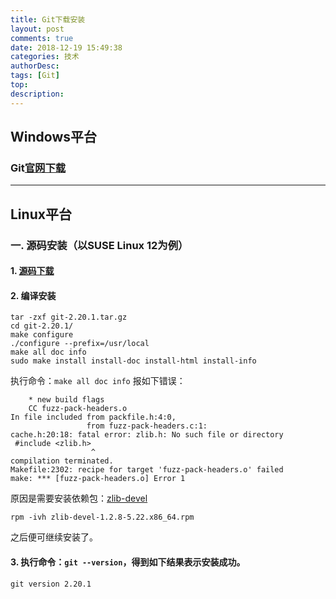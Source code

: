 ```yaml
---
title: Git下载安装
layout: post
comments: true
date: 2018-12-19 15:49:38
categories: 技术
authorDesc: 
tags: [Git]
top: 
description: 
---
```

## Windows平台
### Git[官网下载](https://www.git-scm.com/download/)


<!-- more -->


---


## Linux平台
### 一. 源码安装（以SUSE Linux 12为例）
#### 1. [源码下载](https://github.com/git/git/releases)

#### 2. 编译安装
```
tar -zxf git-2.20.1.tar.gz 
cd git-2.20.1/
make configure
./configure --prefix=/usr/local
make all doc info
sudo make install install-doc install-html install-info
```
执行命令：`make all doc info` 报如下错误：

		* new build flags
		CC fuzz-pack-headers.o
	In file included from packfile.h:4:0,
					 from fuzz-pack-headers.c:1:
	cache.h:20:18: fatal error: zlib.h: No such file or directory
	 #include <zlib.h>
					  ^
	compilation terminated.
	Makefile:2302: recipe for target 'fuzz-pack-headers.o' failed
	make: *** [fuzz-pack-headers.o] Error 1
原因是需要安装依赖包：[zlib-devel](http://rpm.pbone.net/index.php3/stat/4/idpl/30389149/dir/opensuse/com/zlib-devel-1.2.8-5.22.x86_64.rpm.html)
```
rpm -ivh zlib-devel-1.2.8-5.22.x86_64.rpm
```
之后便可继续安装了。

#### 3. 执行命令：`git --version`，得到如下结果表示安装成功。

	git version 2.20.1